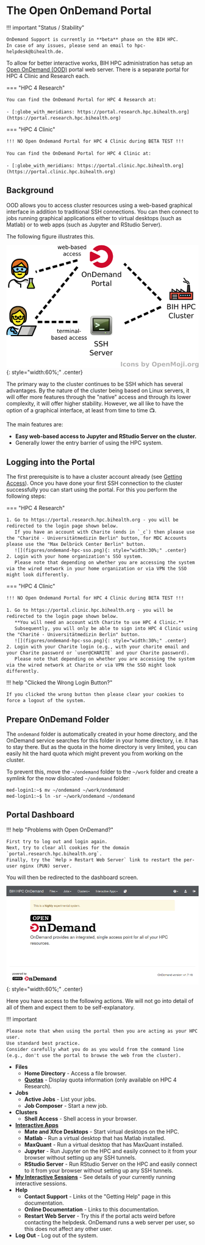# The Open OnDemand Portal

!!! important "Status / Stability"

    OnDemand Support is currently in **beta** phase on the BIH HPC.
    In case of any issues, please send an email to hpc-helpdesk@bihealth.de.

To allow for better interactive works, BIH HPC administration has setup an  [Open OnDemand (OOD)](https://openondemand.org/) portal web server.
There is a separate portal for HPC 4 Clinic and Research each.

=== "HPC 4 Research"

    You can find the OnDemand Portal for HPC 4 Research at:

    - [:globe_with_meridians: https://portal.research.hpc.bihealth.org](https://portal.research.hpc.bihealth.org)

=== "HPC 4 Clinic"

    !!! NO Open Ondemand Portal for HPC 4 Clinic during BETA TEST !!!

    You can find the OnDemand Portal for HPC 4 Clinic at:

    - [:globe_with_meridians: https://portal.clinic.hpc.bihealth.org](https://portal.clinic.hpc.bihealth.org)

## Background

OOD allows you to access cluster resources using a web-based graphical interface in addition to traditional SSH connections.
You can then connect to jobs running graphical applications either to virtual desktops (such as Matlab) or to web apps (such as Jupyter and RStudio Server).

The following figure illustrates this.

![](figures/ondemand-overview.png){: style="width:60%;" .center}

The primary way to the cluster continues to be SSH which has several advantages.
By the nature of the cluster being based on Linux servers, it will offer more features through the "native" access and through its lower complexity, it will offer higher stability.
However, we all like to have the option of a graphical interface, at least from time to time :tv:.

The main features are:

- **Easy web-based access to Jupyter and RStudio Server on the cluster.**
- Generally lower the entry barrier of using the HPC system.

## Logging into the Portal

The first prerequisite is to have a cluster account already (see [Getting Access](../admin/getting-access/)).
Once you have done your first SSH connection to the cluster successfully you can start using the portal.
For this you perform the following steps:

=== "HPC 4 Research"

    1. Go to https://portal.research.hpc.bihealth.org - you will be redirected to the login page shown below.
       If you have an account with Charite (ends in `_c`) then please use the "Charité - Universitätmedizin Berlin" button, for MDC Accounts please use the "Max Delbrück Center Berlin" button.
       ![](figures/ondemand-hpc-sso.png){: style="width:30%;" .center}
    2. Login with your home organization's SSO system.
       Please note that depending on whether you are accessing the system via the wired network in your home organization or via VPN the SSO might look differently.

=== "HPC 4 Clinic"

    !!! NO Open Ondemand Portal for HPC 4 Clinic during BETA TEST !!!

    1. Go to https://portal.clinic.hpc.bihealth.org - you will be redirected to the login page shown below.
       **You will need an account with Charite to use HPC 4 Clinic.**
       Subsequently, you will only be able to sign into HPC 4 Clinic using the "Charité - Universitätmedizin Berlin" button.
       ![](figures/ondemand-hpc-sso.png){: style="width:30%;" .center}
    2. Login with your Charite login (e.g., with your charite email and your Charite password or `user@CHARITE` and your Charite password).
       Please note that depending on whether you are accessing the system via the wired network at Charite or via VPN the SSO might look differently.

!!! help "Clicked the Wrong Login Button?"

    If you clicked the wrong button then please clear your cookies to force a logout of the system.

## Prepare OnDemand Folder

The `ondemand` folder is automatically created in your home directory, and the
OnDemand service searches for this folder in your home directory, i.e. it has
to stay there. But as the quota in the home directory is very limited, you can
easily hit the hard quota which might prevent you from working on the cluster.

To prevent this, move the `~/ondemand` folder to the `~/work` folder and create
a symlink for the now dislocated `~/ondemand` folder:

```
med-login1:~$ mv ~/ondemand ~/work/ondemand
med-login1:~$ ln -sr ~/work/ondemand ~/ondemand
```

## Portal Dashboard

!!! help "Problems with Open OnDemand?"

    First try to log out and login again.
    Next, try to clear all cookies for the domain `portal.research.hpc.bihealth.org`.
    Finally, try the `Help > Restart Web Server` link to restart the per-user nginx (PUN) server.

You will then be redirected to the dashboard screen.

![](figures/ondemand-dashboard.png){: style="width:60%;" .center}

Here you have access to the following actions.
We will not go into detail of all of them and expect them to be self-explanatory.

!!! important

    Please note that when using the portal then you are acting as your HPC user.
    Use standard best practice.
    Consider carefully what you do as you would from the command line (e.g., don't use the portal to browse the web from the cluster).

- **Files**
    - **Home Directory** - Access a file browser.
    - [**Quotas**](../quotas) - Display quota information (only available on HPC 4 Research).
- **Jobs**
    - **Active Jobs** - List your jobs.
    - **Job Composer** - Start a new job.
- **Clusters**
    - **Shell Access** - Shell access in your browser.
- [**Interactive Apps**](../interactive)
    - **Mate and Xfce Desktops** - Start virtual desktops on the HPC.
    - **Matlab** - Run a virtual desktop that has Matlab installed.
    - **MaxQuant** - Run a virtual desktop that has MaxQuant installed.
    - **Jupyter** - Run Jupyter on the HPC and easily connect to it from your browser without setting up any SSH tunnels.
    - **RStudio Server** - Run RStudio Server on the HPC and easily connect to it from your browser without setting up any SSH tunnels.
- [**My Interactive Sessions**](../interactive) - See details of your currently running interactive sessions.
- **Help**
    - **Contact Support** - Links ot the "Getting Help" page in this documentation.
    - **Online Documentation** - Links to this documentation.
    - **Restart Web Server** - Try this if the portal acts weird before contacting the helpdesk. OnDemand runs a web server per user, so this does not affect any other user.
- **Log Out** - Log out of the system.
